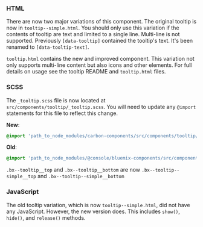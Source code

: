 ### HTML

There are now two major variations of this component. The original tooltip is now in `tooltip--simple.html`. You should only use this variation if the contents of tooltip are text and limited to a single line. Multi-line is not supported. Previously `[data-tooltip]` contained the tooltip's text. It's been renamed to `[data-tooltip-text]`.

`tooltip.html` contains the new and improved component. This variation not only supports multi-line content but also icons and other elements. For full details on usage see the tooltip README and `tooltip.html` files.

### SCSS

The `_tooltip.scss` file is now located at `src/components/tooltip/_tooltip.scss`. You will need to update any `@import` statements for this file to reflect this change.

**New**: 
```scss
@import 'path_to_node_modules/carbon-components/src/components/tooltip/tooltip';
```

**Old**: 
```scss
@import 'path_to_node_modules/@console/bluemix-components/src/components/tooltip/tooltip;
```

`.bx--tooltip__top` and `.bx--tooltip__bottom` are now `.bx--tooltip--simple__top` and `.bx--tooltip--simple__bottom`

### JavaScript

The old tooltip variation, which is now `tooltip--simple.html`, did not have any JavaScript. However, the new version does. This includes `show()`, `hide()`, and `release()` methods.
